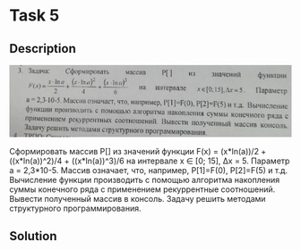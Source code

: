 # Task 5

## Description

![Description](5_description.png)

Сформировать массив Р\[\] из значений функции F(x) = (x\*ln(a))/2 + ((x\*ln(a))^2)/4 + ((x\*ln(a))^3)/6 на интервале x ∈ \[0; 15\], Δx = 5. Параметр а = 2,3\*10-5. Массив означает, что, например, Р\[1\]=F(0), Р\[2\]=F(5) и т.д. Вычисление функции производить с помощью алгоритма накопления суммы конечного ряда с применением рекуррентные соотношений. Вывести полученный массив в консоль. Задачу решить методами структyрного программирования.

## Solution

```C++

```